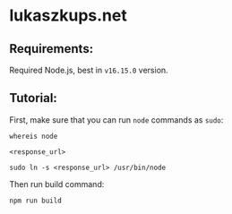 # lukaszkups.net

## Requirements:

Required Node.js, best in `v16.15.0` version.

## Tutorial:

First, make sure that you can run `node` commands as `sudo`:

```
whereis node

<response_url>

sudo ln -s <response_url> /usr/bin/node
```

Then run build command:

```
npm run build
```
